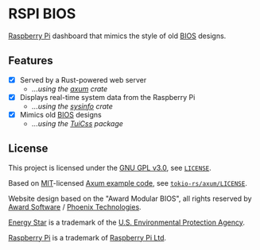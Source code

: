 # RSPI BIOS

[Raspberry Pi][raspberry] dashboard that mimics the style of old [BIOS][bios] designs.

## Features

<!-- TODO: Add more features and packages/crates -->

- [x] Served by a Rust-powered web server
  - *...using the [axum][axum] crate*
- [x] Displays real-time system data from the Raspberry Pi
  - *...using the [sysinfo][sysinfo] crate*
- [x] Mimics old [BIOS](bios) designs
  - *...using the [TuiCss][tuicss] package*

## License

This project is licensed under the [GNU GPL v3.0][gplv3], see [`LICENSE`][license].

Based on [MIT][mit]-licensed [Axum example code][axum-examples],
see [`tokio-rs/axum/LICENSE`][axum-license].

Website design based on the "Award Modular BIOS", all rights reserved by
[Award Software][award] / [Phoenix Technologies][phoenix].

[Energy Star][energy-star] is a trademark of the
[U.S. Environmental Protection Agency][epa].

[Raspberry Pi][raspberry] is a trademark of [Raspberry Pi Ltd][raspberry-foundation].

[raspberry]: https://www.raspberrypi.org/
[raspberry-foundation]: https://www.raspberrypi.org/about/
[bios]: https://en.wikipedia.org/wiki/BIOS
[axum]: https://github.com/tokio-rs/axum
[sysinfo]: https://github.com/GuillaumeGomez/sysinfo
[tuicss]: https://github.com/vinibiavatti1/TuiCss
[gplv3]: https://www.gnu.org/licenses/gpl-3.0.en.html
[license]: ./LICENSE
[mit]: https://opensource.org/license/mit
[axum-examples]: https://github.com/tokio-rs/axum/tree/main/examples
[axum-license]: https://github.com/tokio-rs/axum/blob/main/axum/LICENSE
[award]: https://en.wikipedia.org/wiki/Award_Software
[phoenix]: https://www.phoenix.com/
[energy-star]: https://www.energystar.gov/
[epa]: https://www.epa.gov/
